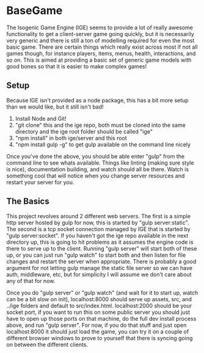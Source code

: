 # BaseGame

The Isogenic Game Engine (IGE) seems to provide a lot of really awesome functionality to get a client-server game going quickly, but it is necessarily very generic and there is still a ton of modelling required for even the most basic game. There are certain things which really exist across most if not all games though, for instance players, items, menus, health, interactions, and so on. This is aimed at providing a basic set of generic game models with good bones so that it is easier to make complex games!

## Setup

Because IGE isn't provided as a node package, this has a bit more setup than we would like, but it still isn't bad!

1. Install Node and Git!
2. "git clone" this and the ige repo, both must be cloned into the same directory and the ige root folder should be called "ige"
3. "npm install" in both ige/server and this root
4. "npm install gulp -g" to get gulp available on the command line nicely

Once you've done the above, you should be able enter "gulp" from the command line to see whats available. Things like linting (making sure style is nice), documentation building, and watch should all be there. Watch is something cool that will notice when you change server resources and restart your server for you.

## The Basics

This project revolves around 2 different web servers. The first is a simple http server hosted by gulp for now, this is started by "gulp server:static". The second is a tcp socket connection managed by IGE that is started by "gulp server:socket". If you haven't got the ige repo available in the next directory up, this is going to hit problems as it assumes the engine code is there to serve up to the client. Running "gulp server" will start both of these up, or you can just run "gulp watch" to start both and then listen for file changes and restart the server when appropriate. There is probably a good argument for not letting gulp manage the static file server so we can have auth, middleware, etc, but for simplicity I will assume we don't care about any of that for now.

Once you do "gulp server" or "gulp watch" (and wait for it to start up, watch can be a bit slow on init), localhost:8000 should serve up assets, src, and ../ige folders and default to src/index.html. localhost:2000 should be your socket port, if you want to run this on some public server you should just have to open up those ports on that machine, do the full dev install process above, and run "gulp server". For now, if you do that stuff and just open localhost:8000 it should just load the game, you can try it on a couple of different browser windows to prove to yourself that there is syncing going on between the different clients.
